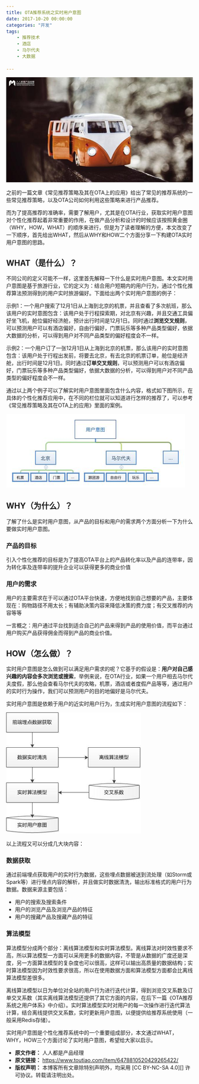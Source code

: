 ```yaml
---
title: OTA推荐系统之实时用户意图
date: 2017-10-20 00:00:00
categories: "开发"
tags:
	- 推荐技术
	- 酒店
	- 马尔代夫
	- 大数据

---
```


![OTA推荐系统之实时用户意图][OTA]

之前的一篇文章《常见推荐策略及其在OTA上的应用》给出了常见的推荐系统的一些常见推荐策略，以及OTA公司如何利用这些策略来进行产品推荐。

而为了提高推荐的准确率，需要了解用户，尤其是在OTA行业，获取实时用户意图对个性化推荐起着非常重要的作用，在做产品分析和设计的时候应该按照黄金圈（WHY，HOW，WHAT）的顺序来进行，但是为了读者理解的方便，本文改变了一下顺序，首先给出WHAT，然后从WHY和HOW二个方面分享一下构建OTA实时用户意图的思路。

## WHAT（是什么）？ ##

不同公司的定义可能不一样，这里首先解释一下什么是实时用户意图。本文实时用户意图是基于旅游行业，它的定义为：结合用户短期内的用户行为，通过个性化推荐算法预测得到的用户实时旅游偏好。下面给出两个实时用户意图的例子：

示例1：一个用户搜索了12月1日从上海到北京的机票，并且查看了多次航班，那么该用户的实时意图包含：该用户处于行程探索期，对北京有兴趣，并且交通工具偏好坐飞机，舱位偏好经济舱，预计出行时间是12月1日。同时通过**浏览交叉规则**，可以预测用户可以有酒店偏好，自由行偏好，门票玩乐等多种产品类型偏好，依据大数据的分析，可以得到用户对不同产品类型的偏好程度会不一样。

示例2：一个用户订了一张12月1日从上海到北京的机票，那么该用户的实时意图包含：该用户处于行程出发前，将要去北京，有去北京的机票订单，舱位是经济舱，出行时间是12月1日。同时通过**订单交叉规则**，可以预测用户可以有酒店偏好，门票玩乐等多种产品类型偏好，依据大数据的分析，可以得到用户对不同产品类型的偏好程度会不一样。

通过以上两个例子可以了解实时用户意图里面包含什么内容，格式如下图所示，在具体的个性化推荐应用中，在不同的栏位就可以知道进行怎样的推荐了，可以参考《常见推荐策略及其在OTA上的应用》里面的案例。

![OTA推荐系统之实时用户意图][OTA 1]

## WHY（为什么）？ ##

了解了什么是实时用户意图，从产品的目标和用户的需求两个方面分析一下为什么要做实时用户意图。

### **产品的目标** ###

引入个性化推荐的目标是为了提高OTA平台上的产品转化率以及产品的连带率，因为转化率及连带率的提升企业可以获得更多的商业价值

### **用户的需求** ###

用户的主要需求在于可以通过OTA平台快速，方便地找到自己想要的产品，主要体现在：购物路径不用太长；有辅助决策内容来降低决策的费力度；有交叉推荐的内容等等

一言概之：用户通过平台找到适合自己的产品来得到产品的使用价值，而平台通过用户购买产品获得佣金而得到产品的商业价值。

## HOW（怎么做）？ ##

实时用户意图是怎么做到可以满足用户需求的呢？它基于的假设是：**用户对自己感兴趣的内容会多次浏览或搜索**，举例来说，在OTA行业，如果一个用户相去马尔代夫度假，那么他会查看马尔代夫的攻略，机票，酒店或者度假产品等等，通过用户的实时行为操作，我们可以预测用户的目的地偏好是马尔代夫。

实时用户意图是依赖于用户的近实时用户行为，生成实时用户意图的流程如下：

![OTA推荐系统之实时用户意图][OTA 2]

以上流程又可以分成几大块内容：

### **数据获取** ###

通过前端埋点获取用户的实时行为数据，这些埋点数据被送到流处理（如Storm或Spark等）进行埋点内容的解析，并且做实时数据清洗，输出标准格式的用户行为数据。数据来源主要包括：

 *  用户的搜索及搜索条件
 *  用户的浏览产品及浏览产品的特征
 *  用户的搜藏产品及搜藏产品的特征

### **算法模型** ###

算法模型分成两个部分：离线算法模型和实时算法模型。离线算法对时效性要求不高，所以算法模型一方面可以采用更多的数据内容，不管是从数据的广度还是深度，另一方面算法模型的复杂度也可以很高，这样可以输出高质量的数据结构；实时算法模型因为时效性要求很高，所以在使用数据方面和算法模型方面都会比离线算法模型差很多。

离线算法模型以日为单位对全站的用户行为进行迭代计算，得到浏览交叉系数及订单交叉系数（其实离线算法模型还提供了其它方面的内容，在后下一篇《OTA推荐系统之用户体系》中介绍）。实时算法模型实时对用户的每一次操作进行迭代算法计算，结合离线提供交叉系数，实时更新用户意图，以便提供给推荐系统使用（一般采用Redis存储）。

实时用户意图是个性化推荐系统中的一个重要组成部分，本文通过WHAT，WHY，HOW三个方面讨论了实时用户意图，希望给大家以启示。


[OTA]: static/resources/crawler/YABR-JRR3-YVYN.jpg
[OTA 1]: static/resources/crawler/QREZ-NRRR-J3AM.jpg
[OTA 2]: static/resources/crawler/JMM7-B2EJ-NUJN.jpg
 *  **原文作者：** 人人都是产品经理
 *  **原文链接：** https://www.toutiao.com/item/6478810520429265422/
 *  **版权声明：** 本博客所有文章除特别声明外，均采用 [CC BY-NC-SA 4.0][] 许可协议。转载请注明出处。
